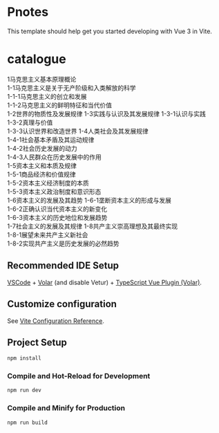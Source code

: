 # Pnotes

This template should help get you started developing with Vue 3 in Vite.

# catalogue
1马克思主义基本原理概论	
 1-1马克思主义是关于无产阶级和入类解放的科学	
  1-1-1马克思主义的创立和发展	
  1-1-2马克思主义的鲜明特征和当代价值	
 1-2世界的物质性及发展规律	
 1-3实践与认识及其发展规律	
  1-3-1认识与实践	
  1-3-2真理与价值	
  1-3-3认识世界和改造世界
 1-4人类社会及其发展规律	
 1-4-1社会基本矛盾及其运动规律	
  1-4-2社会历史发展的动力	
  1-4-3人民群众在历史发展中的作用	
 1-5资本主义和本质及规律	
  1-5-1商品经济和价值规律	
  1-5-2资本主义经济制度的本质	
  1-5-3资本主义政治制度和意识形态	
 1-6资本主义的发展及其趋势	
   1-6-1垄断资本主义的形成与发展	
   1-6-2正确认识当代资本主义的新变化	
   1-6-3资本主义的历史地位和发展趋势	
 1-7社会主义的发展及其规律	
 1-8共产主义崇高理想及其最终实现	
  1-8-1展望未来共产主义新社会	
  1-8-2实现共产主义是历史发展的必然趋势	

## Recommended IDE Setup

[VSCode](https://code.visualstudio.com/) + [Volar](https://marketplace.visualstudio.com/items?itemName=Vue.volar) (and disable Vetur) + [TypeScript Vue Plugin (Volar)](https://marketplace.visualstudio.com/items?itemName=Vue.vscode-typescript-vue-plugin).

## Customize configuration

See [Vite Configuration Reference](https://vitejs.dev/config/).

## Project Setup

```sh
npm install
```

### Compile and Hot-Reload for Development

```sh
npm run dev
```

### Compile and Minify for Production

```sh
npm run build
```
